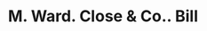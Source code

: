 ---
doi: 10.7916/D8VX1TQT
date_other: '1858'
date_other_textual: '1858'
form: printed ephemera
genre:
- Invoices
name:
- M. Ward. Close & Co.
object_in_context_url: https://biggert.cul.columbia.edu/items/view/ave_biggert_01662
subject_hierarchical_geographic:
- New York, New York, United States
subject_name:
- M. Ward. Close & Co.
title: M. Ward. Close & Co.. Bill
sort_title: M. Ward. Close & Co.. Bill
call_number: ave_biggert_01662
coordinates:
- 40.71277777777778,-74.00583333333333
pid: ave_biggert_01662
identifiers: ave_biggert_01662
thumbnail: https://derivativo-3.library.columbia.edu/iiif/2/ldpd:490740/full/!256,256/0/native.jpg
permalink: "/biggert/ave_biggert_01662/"
layout: iiif-image-page
---
